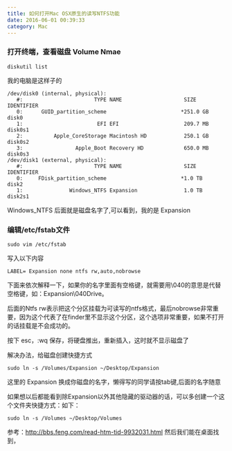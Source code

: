 ```yaml
---
title: 如何打开Mac OSX原生的读写NTFS功能
date: 2016-06-01 00:39:33
category: Mac
---
```


### 打开终端，查看磁盘 Volume Nmae
```base
diskutil list
```
我的电脑是这样子的

```base
/dev/disk0 (internal, physical):
   #:                       TYPE NAME                    SIZE       IDENTIFIER
   0:      GUID_partition_scheme                        *251.0 GB   disk0
   1:                        EFI EFI                     209.7 MB   disk0s1
   2:          Apple_CoreStorage Macintosh HD            250.1 GB   disk0s2
   3:                 Apple_Boot Recovery HD             650.0 MB   disk0s3
/dev/disk1 (external, physical):
   #:                       TYPE NAME                    SIZE       IDENTIFIER
   0:     FDisk_partition_scheme                        *1.0 TB     disk2
   1:               Windows_NTFS Expansion               1.0 TB     disk2s1

```
Windows_NTFS 后面就是磁盘名字了,可以看到，我的是 Expansion

### 编辑/etc/fstab文件
```
sudo vim /etc/fstab
```
写入以下内容

```
LABEL= Expansion none ntfs rw,auto,nobrowse
```
下面来依次解释一下，如果你的名字里面有空格键，就需要用\040的意思是代替空格键，如：Expansion\040Drive。

后面的Ntfs rw表示把这个分区挂载为可读写的ntfs格式，最后nobrowse非常重要，因为这个代表了在finder里不显示这个分区，这个选项非常重要，如果不打开的话挂载是不会成功的。

按下 esc，:wq 保存，将硬盘推出，重新插入，这时就不显示磁盘了

解决办法，给磁盘创建快捷方式

```
sudo ln -s /Volumes/Expansion ~/Desktop/Expansion
```

这里的 Expansion 换成你磁盘的名字，懒得写的同学请按tab键,后面的名字随意

如果想以后都能看到除Expansion以外其他隐藏的驱动器的话，可以多创建一个这个文件夹快捷方式：如下：
```
sudo ln -s /Volumes ~/Desktop/Volumes
```
参考：http://bbs.feng.com/read-htm-tid-9932031.html
然后我们能在桌面找到，